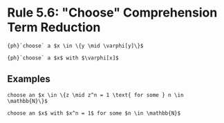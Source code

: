 Rule 5.6: "Choose" Comprehension Term Reduction
===============================================


```{rewrite-rule}
{ph}`choose` a $x \in \{y \mid \varphi[y]\}$

{ph}`choose` a $x$ with $\varphi[x]$
```


Examples
--------

```{rewrite-rule}
choose an $x \in \{z \mid z^n = 1 \text{ for some } n \in \mathbb{N}\}$

choose an $x$ with $x^n = 1$ for some $n \in \mathbb{N}$
```
